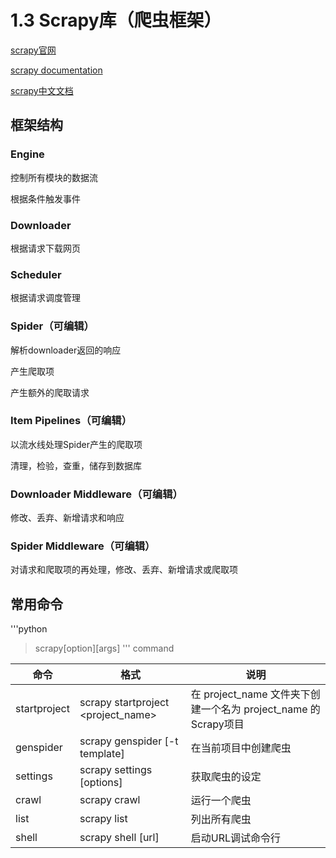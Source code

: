 # 1.3 Scrapy库（爬虫框架）

[scrapy官网](https://scrapy.org/)

[scrapy documentation](https://docs.scrapy.org/_/downloads/en/latest/pdf/)

[scrapy中文文档](https://scrapy-chs.readthedocs.io/zh_CN/1.0/intro/tutorial.html)

## 框架结构

### Engine

控制所有模块的数据流

根据条件触发事件

### Downloader

根据请求下载网页

### Scheduler

根据请求调度管理

### Spider（可编辑）

解析downloader返回的响应

产生爬取项

产生额外的爬取请求

### Item Pipelines（可编辑）

以流水线处理Spider产生的爬取项

清理，检验，查重，储存到数据库

### Downloader Middleware（可编辑）

修改、丢弃、新增请求和响应

### Spider Middleware（可编辑）

对请求和爬取项的再处理，修改、丢弃、新增请求或爬取项

## 常用命令

'''python
>scrapy<command>[option][args]
'''
>command

|命令|格式|说明|
|---|---|---|
|startproject|scrapy startproject <project_name>|在 project_name 文件夹下创建一个名为 project_name 的Scrapy项目|
|genspider|scrapy genspider [-t template] <name> <domain>|在当前项目中创建爬虫|
|settings|scrapy settings [options]|获取爬虫的设定|
|crawl|scrapy crawl <spider>|运行一个爬虫|
|list|scrapy list|列出所有爬虫|
|shell|scrapy shell [url]|启动URL调试命令行|
